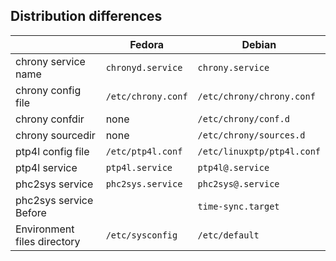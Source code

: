 ## Distribution differences

|  |Fedora | Debian |
| --- | --- | --- |
| chrony service name | `chronyd.service` | `chrony.service` |
| chrony config file | `/etc/chrony.conf` | `/etc/chrony/chrony.conf` |
| chrony confdir | none | `/etc/chrony/conf.d` |
| chrony sourcedir | none | `/etc/chrony/sources.d` |
| ptp4l config file | `/etc/ptp4l.conf` | `/etc/linuxptp/ptp4l.conf` |
| ptp4l service | `ptp4l.service` | `ptp4l@.service` |
| phc2sys service | `phc2sys.service` | `phc2sys@.service` |
| phc2sys service Before | | `time-sync.target` |
| Environment files directory | `/etc/sysconfig` | `/etc/default` |

